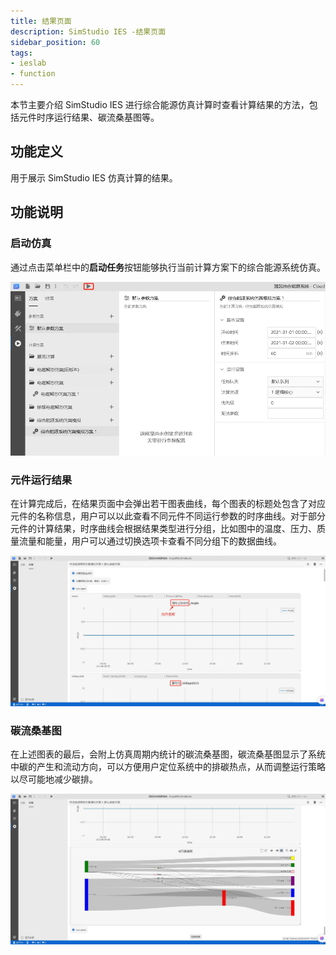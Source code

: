```yaml
---
title: 结果页面
description: SimStudio IES -结果页面
sidebar_position: 60
tags:
- ieslab
- function
---
```


本节主要介绍 SimStudio IES 进行综合能源仿真计算时查看计算结果的方法，包括元件时序运行结果、碳流桑基图等。

## 功能定义

用于展示 SimStudio IES 仿真计算的结果。

## 功能说明

### 启动仿真

通过点击菜单栏中的**启动任务**按钮能够执行当前计算方案下的综合能源系统仿真。

![启动综合能源仿真 =x500](./start.jpg "启动综合能源仿真")

### 元件运行结果

在计算完成后，在结果页面中会弹出若干图表曲线，每个图表的标题处包含了对应元件的名称信息，用户可以以此查看不同元件不同运行参数的时序曲线。对于部分元件的计算结果，时序曲线会根据结果类型进行分组，比如图中的温度、压力、质量流量和能量，用户可以通过切换选项卡查看不同分组下的数据曲线。

![元件运行结果](./trend.jpg "元件运行结果")

### 碳流桑基图

在上述图表的最后，会附上仿真周期内统计的碳流桑基图，碳流桑基图显示了系统中碳的产生和流动方向，可以方便用户定位系统中的排碳热点，从而调整运行策略以尽可能地减少碳排。

![碳流桑基图](./carbon.jpg "碳流桑基图")

